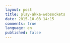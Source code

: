 ```yaml
---
layout: post
title: play-akka-websockets
date: 2015-10-08 14:15
comments: true
language: en
published: false
---
```

